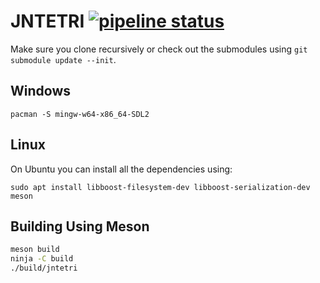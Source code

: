 # JNTETRI [![pipeline status](https://gitlab.com/jhasse/jntetri/badges/master/pipeline.svg)](https://gitlab.com/jhasse/jntetri/commits/master)

Make sure you clone recursively or check out the submodules using `git submodule update --init`.

## Windows

```
pacman -S mingw-w64-x86_64-SDL2
```

## Linux

On Ubuntu you can install all the dependencies using:

```
sudo apt install libboost-filesystem-dev libboost-serialization-dev meson
```

## Building Using Meson

```sh
meson build
ninja -C build
./build/jntetri
```
